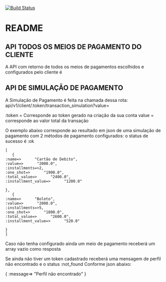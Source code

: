 
[![Build
Status](https://travis-ci.com/TreinaDev/pagamento.svg?branch=master)](https://travis-ci.com/TreinaDev/pagamento)


# README
## API TODOS OS MEIOS DE PAGAMENTO DO CLIENTE

A API com retorno de todos os meios de pagamentos escolhidos e configurados pelo cliente é 

## API DE SIMULAÇÃO DE PAGAMENTO

A Simulação de Pagamento é feita na chamada dessa rota:
api/v1/client/:token/transaction_simulation?value=

:token = Corresponde ao token gerado na criação da sua conta
value = corresponde ao valor total da transação

O exemplo abaixo corresponde ao resultado em json de uma simulação de pagamento com 2 métodos de pagamento configurados:
o status de sucesso é :ok

```
[
   {
:name=>      "Cartão de Debito",
:value=>      "2000.0",
:installments=>2,
:one_shot=>      "1900.0",
:total_value=>      "2400.0",
:installment_value=>      "1200.0"
   
},
   {
:name=>      "Boleto",
:value=>      "2000.0",
:installments=>5,
:one_shot=>      "1800.0",
:total_value=>      "2600.0",
:installment_value=>      "520.0"
   
}
]
```

Caso não tenha configurado ainda um meio de pagamento receberá um array vazio como resposta

Se ainda não tiver um token cadastrado receberá uma mensagem de perfil não encontrado e o status :not_found
Conforme json abaixo:

{
  :message=>     "Perfil não encontrado"
}
